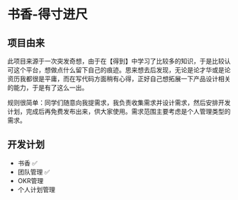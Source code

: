 # 书香-得寸进尺

## 项目由来

此项目来源于一次突发奇想，由于在【得到】中学习了比较多的知识，于是比较认可这个平台，想做点什么留下自己的痕迹。思来想去后发现，无论是论才华或是论资历我都很是平庸，而在写代码方面稍有心得，正好自己想拓展一下产品设计相关的能力，于是有了这么一出。

规则很简单：同学们随意向我提需求，我负责收集需求并设计需求，然后安排开发计划，完成后再免费发布出来，供大家使用。需求范围主要考虑是个人管理类型的需求。

## 开发计划

- 书香 ✅
- 团队管理   ✅
- OKR管理
- 个人计划管理
